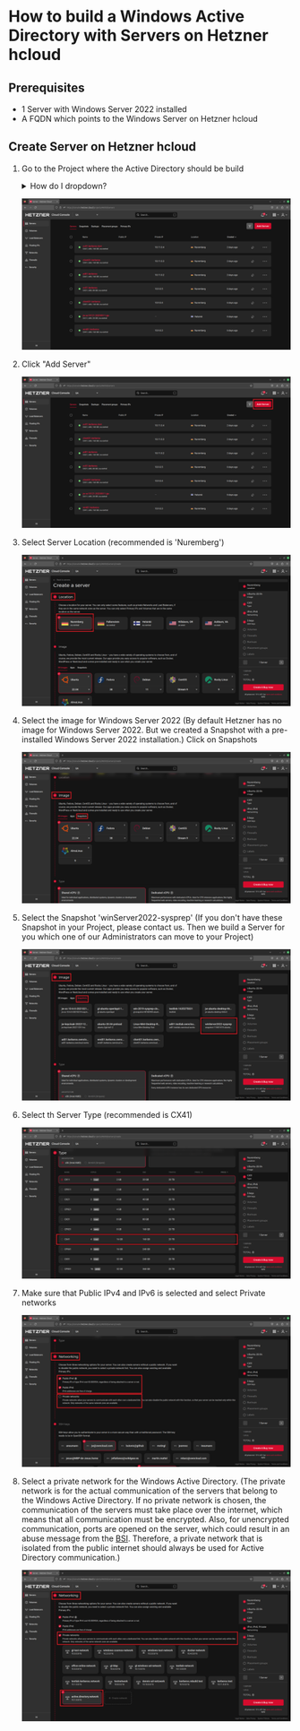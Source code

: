 # How to build a Windows Active Directory with Servers on Hetzner hcloud

## Prerequisites
* 1 Server with Windows Server 2022 installed
* A FQDN which points to the Windows Server on Hetzner hcloud

## Create Server on Hetzner hcloud
1. Go to the Project where the Active Directory should be build

    <details>
      <summary>How do I dropdown?</summary>
      <br>

      !!!include(/guides/owncloud_kerberos_setup.md)!!!

    </details>

   ![image](/images/hetzner_hcloud_project_overview.png)

2. Click "Add Server"

    ![image](/images/hetzner_hcloud_project_overview_add_server_button.png)

3. Select Server Location (recommended is 'Nuremberg')

   ![image](/images/hetzner_create_windows_server_2022_active_directory_location.png)

4. Select the image for Windows Server 2022 (By default Hetzner has no image for Windows Server 2022. But we created a Snapshot with a pre-installed Windows Server 2022 installation.) Click on Snapshots

   ![image](/images/hetzner_create_windows_server_2022_active_directory_image.png)

5. Select the Snapshot 'winServer2022-sysprep' (If you don't have these Snapshot in your Project, please contact us. Then we build a Server for you which one of our Administrators can move to your Project)

   ![images](/images/hetzner_create_windows_server_2022_active_directory_snapshots.png)

6. Select th Server Type (recommended is CX41)

   ![image](/images/hetzner_create_windows_server_2022_active_directory_server_type.png)

7. Make sure that Public IPv4 and IPv6 is selected and select Private networks

   ![image](/images/hetzner_create_windows_server_2022_active_directory_networking.png)

8. Select a private network for the Windows Active Directory. (The private network is for the actual communication of the servers that belong to the Windows Active Directory. If no private network is chosen, the communication of the servers must take place over the internet, which means that all communication must be encrypted. Also, for unencrypted communication, ports are opened on the server, which could result in an abuse message from the [BSI](https://www.bsi.bund.de). Therefore, a private network that is isolated from the public internet should always be used for Active Directory communication.)

   ![image](/images/hetzner_create_windows_server_2022_active_directory_networking_private_network.png)